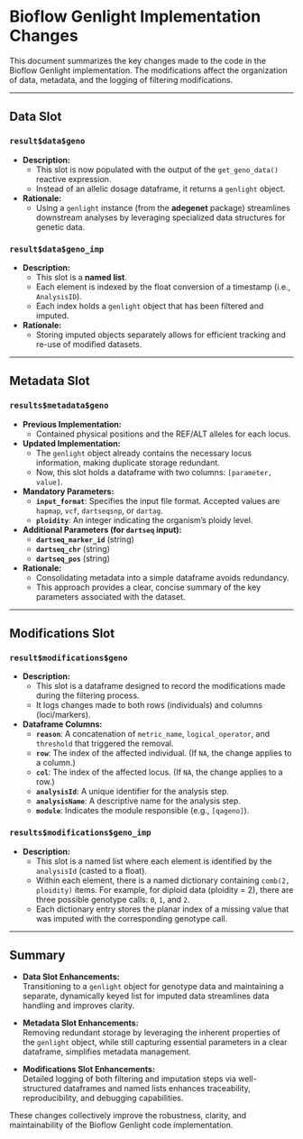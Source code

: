 # Bioflow Genlight Implementation Changes

This document summarizes the key changes made to the code in the Bioflow Genlight implementation. The modifications affect the organization of data, metadata, and the logging of filtering modifications.

---

## Data Slot

### `result$data$geno`
- **Description:**
  - This slot is now populated with the output of the `get_geno_data()` reactive expression.
  - Instead of an allelic dosage dataframe, it returns a `genlight` object.
- **Rationale:**
  - Using a `genlight` instance (from the **adegenet** package) streamlines downstream analyses by leveraging specialized data structures for genetic data.

### `result$data$geno_imp`
- **Description:**
  - This slot is a **named list**.
  - Each element is indexed by the float conversion of a timestamp (i.e., `AnalysisID`).
  - Each index holds a `genlight` object that has been filtered and imputed.
- **Rationale:**
  - Storing imputed objects separately allows for efficient tracking and re-use of modified datasets.

---

## Metadata Slot

### `results$metadata$geno`
- **Previous Implementation:**
  - Contained physical positions and the REF/ALT alleles for each locus.
- **Updated Implementation:**
  - The `genlight` object already contains the necessary locus information, making duplicate storage redundant.
  - Now, this slot holds a dataframe with two columns: `[parameter, value]`.
- **Mandatory Parameters:**
  - **`input_format`**: Specifies the input file format. Accepted values are `hapmap`, `vcf`, `dartseqsnp`, or `dartag`.
  - **`ploidity`**: An integer indicating the organism’s ploidy level.
- **Additional Parameters (for `dartseq` input):**
  - **`dartseq_marker_id`** (string)
  - **`dartseq_chr`** (string)
  - **`dartseq_pos`** (string)
- **Rationale:**
  - Consolidating metadata into a simple dataframe avoids redundancy.
  - This approach provides a clear, concise summary of the key parameters associated with the dataset.

---

## Modifications Slot

### `result$modifications$geno`
- **Description:**
  - This slot is a dataframe designed to record the modifications made during the filtering process.
  - It logs changes made to both rows (individuals) and columns (loci/markers).
- **Dataframe Columns:**
  - **`reason`**: A concatenation of `metric_name`, `logical_operator`, and `threshold` that triggered the removal.
  - **`row`**: The index of the affected individual. (If `NA`, the change applies to a column.)
  - **`col`**: The index of the affected locus. (If `NA`, the change applies to a row.)
  - **`analysisId`**: A unique identifier for the analysis step.
  - **`analysisName`**: A descriptive name for the analysis step.
  - **`module`**: Indicates the module responsible (e.g., `[qageno]`).

### `results$modifications$geno_imp`
- **Description:**
  - This slot is a named list where each element is identified by the `analysisId` (casted to a float).
  - Within each element, there is a named dictionary containing `comb(2, ploidity)` items. For example, for diploid data (ploidity = 2), there are three possible genotype calls: `0`, `1`, and `2`.
  - Each dictionary entry stores the planar index of a missing value that was imputed with the corresponding genotype call.

---

## Summary

- **Data Slot Enhancements:**  
  Transitioning to a `genlight` object for genotype data and maintaining a separate, dynamically keyed list for imputed data streamlines data handling and improves clarity.

- **Metadata Slot Enhancements:**  
  Removing redundant storage by leveraging the inherent properties of the `genlight` object, while still capturing essential parameters in a clear dataframe, simplifies metadata management.

- **Modifications Slot Enhancements:**  
  Detailed logging of both filtering and imputation steps via well-structured dataframes and named lists enhances traceability, reproducibility, and debugging capabilities.

These changes collectively improve the robustness, clarity, and maintainability of the Bioflow Genlight code implementation.
